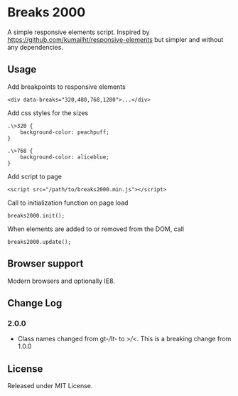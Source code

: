 # Breaks 2000

A simple responsive elements script. Inspired by https://github.com/kumailht/responsive-elements but simpler and without any dependencies.

## Usage

Add breakpoints to responsive elements

    <div data-breaks="320,480,768,1280">...</div>

Add css styles for the sizes

    .\>320 {
    	background-color: peachpuff;
    }

    .\>768 {
    	background-color: aliceblue;
    }

Add script to page

    <script src="/path/to/breaks2000.min.js"></script>

Call to initialization function on page load

    breaks2000.init();

When elements are added to or removed from the DOM, call

    breaks2000.update();

## Browser support

Modern browsers and optionally IE8.

## Change Log

### 2.0.0

* Class names changed from gt-*/lt-* to >*/<*. This is a breaking change from 1.0.0

## License

Released under MIT License.
